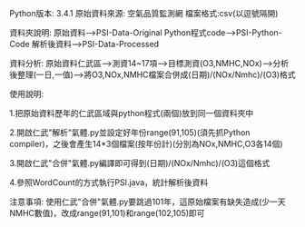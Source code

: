 Python版本: 3.4.1
原始資料來源: 空氣品質監測網
檔案格式:csv(以逗號隔開)

資料夾說明:
    原始資料-->PSI-Data-Original
    Python程式code-->PSI-Python-Code
    解析後資料-->PSI-Data-Processed
    
資料分析:
    原始資料仁武區-->測資14~17項-->目標測資(O3,NMHC,NOx)-->分析後整理(一日,一值)-->將O3,NOx,NMHC檔案合併成(日期)/(NOx/Nmhc)/(O3)格式

使用說明:

1.把原始資料歷年的仁武區域與python程式(兩個)放到同一個資料夾中

2.開啟仁武"解析"氣體.py並設定好年份range(91,105)(須先抓Python compiler)，之後會產生14*3個檔案(按年份計)(分別為NOx,NMHC,O3各14個)

3.開啟仁武"合併"氣體.py編譯即可得到(日期)/(NOx/Nmhc)/(O3)這個格式

4.參照WordCount的方式執行PSI.java，統計解析後資料

注意事項:
使用仁武"合併"氣體.py要跳過101年，這原始檔案有缺失造成(少一天NMHC數值)，改成range(91,101)和range(102,105)即可
